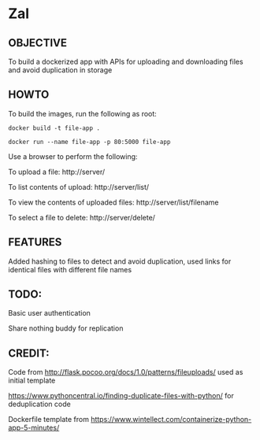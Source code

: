 # Zal


## OBJECTIVE
To build a dockerized app with APIs for uploading and downloading files and avoid duplication in storage 

## HOWTO  
To build the images, run the following as root:

`docker build -t file-app .`  

`docker run --name file-app -p 80:5000 file-app`

Use a browser to perform the following:

To upload a file:
http://server/

To list contents of upload:
http://server/list/

To view the contents of uploaded files:
http://server/list/filename

To select a file to delete:
http://server/delete/

## FEATURES  
Added hashing to files to detect and avoid duplication, used links for identical files with different file names  

##  TODO:  
Basic user authentication  

Share nothing buddy for replication  


## CREDIT:  
Code from http://flask.pocoo.org/docs/1.0/patterns/fileuploads/ used as initial template  

https://www.pythoncentral.io/finding-duplicate-files-with-python/ for deduplication code  

Dockerfile template from https://www.wintellect.com/containerize-python-app-5-minutes/
